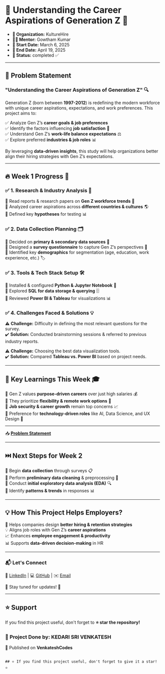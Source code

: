 # 🌟 Understanding the Career Aspirations of Generation Z 🎯  

- **🏢 Organization:** KultureHire  
- **👨‍🏫 Mentor:** Gowtham Kumar  
- **📅 Start Date:** March 6, 2025
- **📅 End Date:** April 19, 2025
- **📍 Status:** completed ✅  

---

## 📢 Problem Statement  

### **"Understanding the Career Aspirations of Generation Z"** 🔍  

Generation Z (born between **1997-2012**) is redefining the modern workforce with unique career aspirations, expectations, and work preferences. This project aims to:  

✅ Analyze Gen Z’s **career goals & job preferences**  
✅ Identify the factors influencing **job satisfaction** 🤝  
✅ Understand Gen Z’s **work-life balance expectations** ⚖️  
✅ Explore preferred **industries & job roles** 📊  

By leveraging **data-driven insights**, this study will help organizations better align their hiring strategies with Gen Z’s expectations.  

---

## 🔥 Week 1 Progress 🚀  

### ✅ **1. Research & Industry Analysis** 📖  
🔹 Read reports & research papers on **Gen Z workforce trends** 🏢  
🔹 Analyzed career aspirations across **different countries & cultures** 🌎  
🔹 Defined key **hypotheses** for testing 📊  

### ✅ **2. Data Collection Planning** 🗂️  
🔸 Decided on **primary & secondary data sources** 🔎  
🔸 Designed a **survey questionnaire** to capture Gen Z’s perspectives 📝  
🔸 Identified key **demographics** for segmentation (age, education, work experience, etc.) 🏷️  

### ✅ **3. Tools & Tech Stack Setup** 🛠️  
🔹 Installed & configured **Python & Jupyter Notebook** 🐍  
🔹 Explored **SQL for data storage & querying** 🗄️  
🔹 Reviewed **Power BI & Tableau** for visualizations 📊  

### ✅ **4. Challenges Faced & Solutions** 💡  
⚠️ **Challenge:** Difficulty in defining the most relevant questions for the survey.  
✔️ **Solution:** Conducted brainstorming sessions & referred to previous industry reports.  

⚠️ **Challenge:** Choosing the best data visualization tools.  
✔️ **Solution:** Compared **Tableau vs. Power BI** based on project needs.  

---

## 📌 Key Learnings This Week 🎓  

🔹 Gen Z values **purpose-driven careers** over just high salaries 💰  
🔹 They prioritize **flexibility & remote work options** 🏡  
🔹 **Job security & career growth** remain top concerns 📈  
🔹 Preference for **technology-driven roles** like AI, Data Science, and UX Design 🤖  

---

📥 **[Problem Statement](https://github.com/venkateshcodes/Internship/blob/aa2a2cf6a216ed0c61320d00d08ad75c9fdc1aa9/KultureHire%20DA%20Intern/Problem%20Statement%20week-01/Problem%20Statement.docx)**

---

## ⏭️ Next Steps for Week 2  

🚀 Begin **data collection** through surveys 📋  
🚀 Perform **preliminary data cleaning** & preprocessing 🧼  
🚀 Conduct **initial exploratory data analysis (EDA)** 🔍  
🚀 Identify **patterns & trends** in responses 📊  

---

## 💡 How This Project Helps Employers?  

🏢 Helps companies design **better hiring & retention strategies**  
💡 Aligns job roles with Gen Z’s **career aspirations**  
📈 Enhances **employee engagement & productivity**  
📊 Supports **data-driven decision-making** in HR  


--- 

### 📬 Let's Connect  

💼 [LinkedIn](https://www.linkedin.com/in/kedari-sri-venkatesh-359056347) | 💻 [GitHub](https://github.com/venkateshcodes) | ✉️ [Email](srivenkatesh6.k@gmail.com)  

🔔 Stay tuned for updates! 🌟  

---

## ⭐ Support  
If you find this project useful, don't forget to **⭐ star the repository!**  

### 📌 **Project Done by:** **KEDARI SRI VENKATESH**  
📢 Published on **VenkateshCodes**  
```

## ⭐ If you find this project useful, don't forget to give it a star! ⭐
